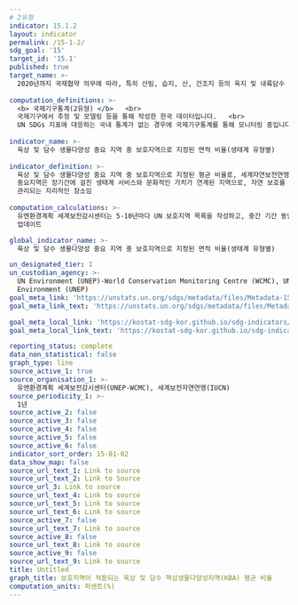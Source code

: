 ```yaml
---
# 2유형 
indicator: 15.1.2
layout: indicator
permalink: /15-1-2/
sdg_goal: '15'
target_id: '15.1'
published: true
target_name: >-
  2020년까지 국제협약 의무에 따라, 특히 산림, 습지, 산, 건조지 등의 육지 및 내륙담수 생태계와 그 서비스에 대한 보전, 복원 및 지속가능한 사용을 보장
  
computation_definitions: >-
  <b> 국제기구통계(2유형) </b>   <br>
  국제기구에서 추정 및 모델링 등을 통해 작성한 한국 데이터입니다.   <br>
  UN SDGs 지표에 대응하는 국내 통계가 없는 경우에 국제기구통계를 통해 모니터링 중입니다. 
  
indicator_name: >-
  육상 및 담수 생물다양성 중요 지역 중 보호지역으로 지정된 면적 비율(생태계 유형별)
  
indicator_definition: >-
  육상 및 담수 생물다양성 중요 지역 중 보호지역으로 지정된 평균 비율로, 세계자연보전연맹(IUCN)이 지정한 중요 지역 중 보호지역 비중
  중요지역은 장기간에 걸친 생태계 서비스와 문화적인 가치가 연계된 지역으로, 자연 보호를 달성하기 위하여 법적 혹은 다른 방법들을 통해 명확하게 정의되며 확실한 목적 하에 
  관리되는 지리적인 장소임
  
computation_calculations: >-
  유엔환경계획 세계보전감시센터는 5-10년마다 UN 보호지역 목록을 작성하고, 중간 기간 동안 보호구역의 지정 및 유지관리를 담당하는 국가 부처/기관 및 NGO와 협력하여 지속적으로 
  업데이트

global_indicator_name: >-
  육상 및 담수 생물다양성 중요 지역 중 보호지역으로 지정된 면적 비율(생태계 유형별)

un_designated_tier: I
un_custodian_agency: >-
  UN Environment (UNEP)-World Conservation Monitoring Centre (WCMC), UN
  Environment (UNEP)
goal_meta_link: 'https://unstats.un.org/sdgs/metadata/files/Metadata-15-01-02.pdf'
goal_meta_link_text: 'https://unstats.un.org/sdgs/metadata/files/Metadata-15-01-02.pdf'

goal_meta_local_link: 'https://kostat-sdg-kor.github.io/sdg-indicators/public/data/Metadata-15-01-02_KOR.pdf'
goal_meta_local_link_text: 'https://kostat-sdg-kor.github.io/sdg-indicators/public/data/Metadata-15-01-02_KOR.pdf'

reporting_status: complete
data_non_statistical: false
graph_type: line
source_active_1: true
source_organisation_1: >-
  유엔환경계획 세계보전감시센터(UNEP-WCMC), 세계보전자연연맹(IUCN)
source_periodicity_1: >-
  1년
source_active_2: false
source_active_3: false
source_active_4: false
source_active_5: false
source_active_6: false
indicator_sort_order: 15-01-02
data_show_map: false
source_url_text_1: Link to source
source_url_text_2: Link to Source
source_url_3: Link to source
source_url_text_4: Link to source
source_url_text_5: Link to source
source_url_text_6: Link to source
source_active_7: false
source_url_text_7: Link to source
source_active_8: false
source_url_text_8: Link to source
source_active_9: false
source_url_text_9: Link to source
title: Untitled
graph_title: 보호지역이 적용되는 육상 및 담수 핵심생물다양성지역(KBA) 평균 비율
computation_units: 퍼센트(%)
---
```

